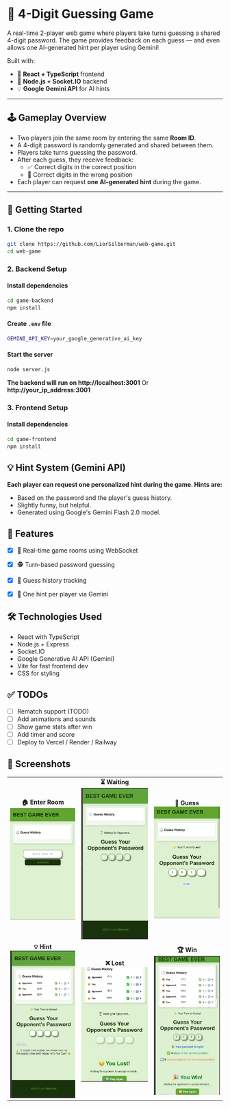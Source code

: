 # 🔐 4-Digit Guessing Game

A real-time 2-player web game where players take turns guessing a shared 4-digit password. The game provides feedback on each guess — and even allows one AI-generated hint per player using Gemini!

Built with:
- 🔁 **React + TypeScript** frontend
- 🧠 **Node.js + Socket.IO** backend
- 💡 **Google Gemini API** for AI hints

---

## 🕹️ Gameplay Overview

- Two players join the same room by entering the same **Room ID**.
- A 4-digit password is randomly generated and shared between them.
- Players take turns guessing the password.
- After each guess, they receive feedback:
  - ✅ Correct digits in the correct position
  - 🔄 Correct digits in the wrong position
- Each player can request **one AI-generated hint** during the game.

---

## 🚀 Getting Started

### 1. Clone the repo
```bash
git clone https://github.com/LiorSilberman/web-game.git
cd web-game
```

### 2. Backend Setup
#### Install dependencies
```bash
cd game-backend
npm install
```

#### Create `.env` file
```bash
GEMINI_API_KEY=your_google_generative_ai_key
```

#### Start the server
```bash
node server.js
```

**The backend will run on http://localhost:3001** Or **http://your_ip_address:3001** 


### 3. Frontend Setup
#### Install dependencies
```bash
cd game-frontend
npm install
```

## 💡 Hint System (Gemini API)
**Each player can request one personalized hint during the game. Hints are:**
- Based on the password and the player's guess history.
- Slightly funny, but helpful.
- Generated using Google's Gemini Flash 2.0 model.

## 🧪 Features
- [x] 🔐 Real-time game rooms using WebSocket
- [x] 🕵️ Turn-based password guessing
- [x] 📜 Guess history tracking
- [x] 🤖 One hint per player via Gemini


## 🛠️ Technologies Used
- React with TypeScript
- Node.js + Express
- Socket.IO
- Google Generative AI API (Gemini)
- Vite for fast frontend dev
- CSS for styling

## ✅ TODOs
- [ ] Rematch support (TODO)
- [ ] Add animations and sounds
- [ ] Show game stats after win
- [ ] Add timer and score
- [ ] Deploy to Vercel / Render / Railway

## 📸 Screenshots


<table>
  <tr>
    <td align="center">
      <strong>🏠 Enter Room</strong><br/>
      <img src="./screenshots/enter-room.jpeg" width="200"/>
    </td>
    <td align="center">
      <strong>⏳ Waiting</strong><br/>
      <img src="./screenshots/waiting-start.png" width="200"/>
    </td>
    <td align="center">
      <strong>🔢 Guess</strong><br/>
      <img src="./screenshots/guessNumbers.jpeg" width="200"/>
    </td>
  </tr>
  <tr>
    <td align="center">
      <strong>💡 Hint</strong><br/>
      <img src="./screenshots/hint.png" width="200"/>
    </td>
    <td align="center">
      <strong>❌ Lost</strong><br/>
      <img src="./screenshots/lostGame.jpeg" width="200"/>
    </td>
    <td align="center">
      <strong>🏆 Win</strong><br/>
      <img src="./screenshots/winGame.png" width="200"/>
    </td>
  </tr>
</table>

